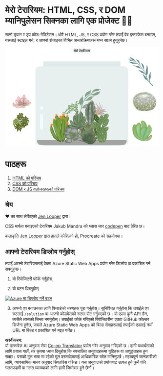 <!--
CO_OP_TRANSLATOR_METADATA:
{
  "original_hash": "7965cd2bc5dc92ad888dc4c6ab2ab70a",
  "translation_date": "2025-08-25T21:04:38+00:00",
  "source_file": "3-terrarium/README.md",
  "language_code": "ne"
}
-->
# मेरो टेरारियम: HTML, CSS, र DOM म्यानिपुलेसन सिक्नका लागि एक प्रोजेक्ट 🌵🌱

सानो ड्र्याग र ड्रप कोड-मेडिटेसन। थोरै HTML, JS, र CSS प्रयोग गरेर तपाईं वेब इन्टरफेस बनाउन, यसलाई स्टाइल गर्न, र आफ्नो रोजाइका विभिन्न अन्तरक्रियाहरू थप्न सक्षम हुनुहुनेछ।

![मेरो टेरारियम](../../../translated_images/screenshot_gray.0c796099a1f9f25e40aa55ead81f268434c00af30d7092490759945eda63067d.ne.png)

# पाठहरू

1. [HTML को परिचय](./1-intro-to-html/README.md)
2. [CSS को परिचय](./2-intro-to-css/README.md)
3. [DOM र JS क्लोजरहरूको परिचय](./3-intro-to-DOM-and-closures/README.md)

## श्रेय

♥️ का साथ लेखिएको [Jen Looper](https://www.twitter.com/jenlooper) द्वारा।

CSS मार्फत बनाइएको टेरारियम Jakub Mandra को ग्लास जार [codepen](https://codepen.io/Rotarepmi/pen/rjpNZY) बाट प्रेरित छ।

कलाकृति [Jen Looper](http://jenlooper.com) द्वारा हातले कोरिएको हो, Procreate को सहयोगमा।

## आफ्नो टेरारियम डिप्लोय गर्नुहोस्

तपाईं आफ्नो टेरारियमलाई वेबमा Azure Static Web Apps प्रयोग गरेर डिप्लोय वा प्रकाशित गर्न सक्नुहुन्छ।

1. यो रिपोजिटरी फोर्क गर्नुहोस्

2. यो बटन थिच्नुहोस्

[![Azure मा डिप्लोय गर्ने बटन](https://aka.ms/deploytoazurebutton)](https://portal.azure.com/?feature.customportal=false&WT.mc_id=academic-77807-sagibbon#create/Microsoft.StaticApp)

3. आफ्नो एप बनाउनका लागि विजार्डको चरणहरू पूरा गर्नुहोस्। सुनिश्चित गर्नुहोस् कि तपाईंले एप रुटलाई `/solution` वा आफ्नो कोडबेसको रुटमा सेट गर्नुभएको छ। यो एपमा कुनै API छैन, त्यसैले त्यसको चिन्ता नगर्नुहोस्। तपाईंको फोर्क गरिएको रिपोजिटरीमा एउटा GitHub फोल्डर सिर्जना हुनेछ, जसले Azure Static Web Apps को बिल्ड सेवाहरूलाई तपाईंको एपलाई नयाँ URL मा बिल्ड र प्रकाशित गर्न मद्दत गर्नेछ।

**अस्वीकरण**:  
यो दस्तावेज़ AI अनुवाद सेवा [Co-op Translator](https://github.com/Azure/co-op-translator) प्रयोग गरेर अनुवाद गरिएको छ। हामी यथार्थताको लागि प्रयास गर्छौं, तर कृपया ध्यान दिनुहोस् कि स्वचालित अनुवादहरूमा त्रुटिहरू वा अशुद्धताहरू हुन सक्छ। यसको मूल भाषा मा रहेको मूल दस्तावेज़लाई आधिकारिक स्रोत मानिनुपर्छ। महत्वपूर्ण जानकारीको लागि, व्यावसायिक मानव अनुवाद सिफारिस गरिन्छ। यस अनुवादको प्रयोगबाट उत्पन्न हुने कुनै पनि गलतफहमी वा गलत व्याख्याको लागि हामी जिम्मेवार हुने छैनौं।